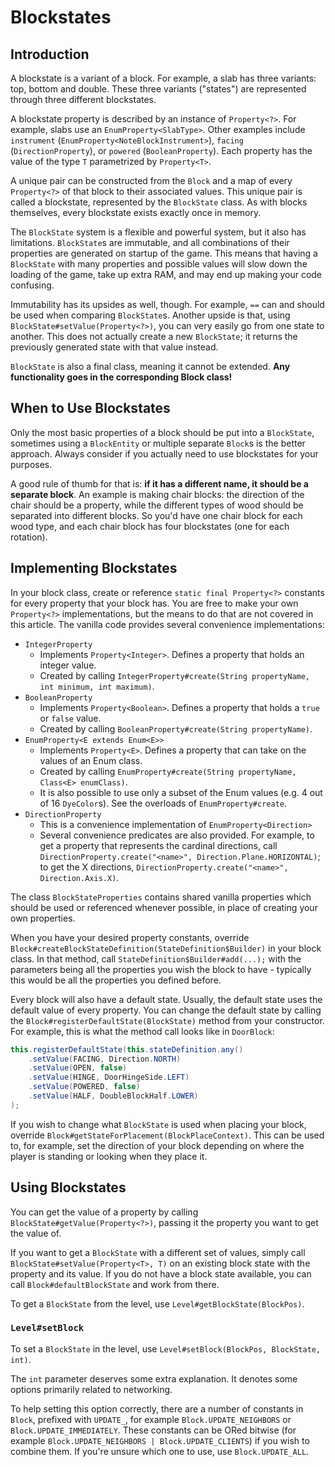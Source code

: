 Blockstates
===========

Introduction
------------

A blockstate is a variant of a block. For example, a slab has three variants: top, bottom and double. These three variants ("states") are represented through three different blockstates.

A blockstate property is described by an instance of `Property<?>`. For example, slabs use an `EnumProperty<SlabType>`. Other examples include `instrument` (`EnumProperty<NoteBlockInstrument>`), `facing` (`DirectionProperty`), or `powered` (`BooleanProperty`). Each property has the value of the type `T` parametrized by `Property<T>`.

A unique pair can be constructed from the `Block` and a map of every `Property<?>` of that block to their associated values. This unique pair is called a blockstate, represented by the `BlockState` class. As with blocks themselves, every blockstate exists exactly once in memory.

The `BlockState` system is a flexible and powerful system, but it also has limitations. `BlockState`s are immutable, and all combinations of their properties are generated on startup of the game. This means that having a `BlockState` with many properties and possible values will slow down the loading of the game, take up extra RAM, and may end up making your code confusing.

Immutability has its upsides as well, though. For example, `==` can and should be used when comparing `BlockState`s. Another upside is that, using `BlockState#setValue(Property<?>)`, you can very easily go from one state to another. This does not actually create a new `BlockState`; it returns the previously generated state with that value instead.

`BlockState` is also a final class, meaning it cannot be extended. **Any functionality goes in the corresponding Block class!**

When to Use Blockstates
-----------------------

Only the most basic properties of a block should be put into a `BlockState`, sometimes using a `BlockEntity` or multiple separate `Block`s is the better approach. Always consider if you actually need to use blockstates for your purposes.

A good rule of thumb for that is: **if it has a different name, it should be a separate block**.  An example is making chair blocks: the direction of the chair should be a property, while the different types of wood should be separated into different blocks. So you'd have one chair block for each wood type, and each chair block has four blockstates (one for each rotation).

Implementing Blockstates
------------------------

In your block class, create or reference `static final Property<?>` constants for every property that your block has. You are free to make your own `Property<?>` implementations, but the means to do that are not covered in this article. The vanilla code provides several convenience implementations:

* `IntegerProperty`
    * Implements `Property<Integer>`. Defines a property that holds an integer value.
    * Created by calling `IntegerProperty#create(String propertyName, int minimum, int maximum)`.
* `BooleanProperty`
    * Implements `Property<Boolean>`. Defines a property that holds a `true` or `false` value.
    * Created by calling `BooleanProperty#create(String propertyName)`.
* `EnumProperty<E extends Enum<E>>`
    * Implements `Property<E>`. Defines a property that can take on the values of an Enum class.
    * Created by calling `EnumProperty#create(String propertyName, Class<E> enumClass)`.
    * It is also possible to use only a subset of the Enum values (e.g. 4 out of 16 `DyeColor`s). See the overloads of `EnumProperty#create`.
* `DirectionProperty`
    * This is a convenience implementation of `EnumProperty<Direction>`
    * Several convenience predicates are also provided. For example, to get a property that represents the cardinal directions, call `DirectionProperty.create("<name>", Direction.Plane.HORIZONTAL)`; to get the X directions, `DirectionProperty.create("<name>", Direction.Axis.X)`.

The class `BlockStateProperties` contains shared vanilla properties which should be used or referenced whenever possible, in place of creating your own properties.

When you have your desired property constants, override `Block#createBlockStateDefinition(StateDefinition$Builder)` in your block class. In that method, call `StateDefinition$Builder#add(...);`  with the parameters being all the properties you wish the block to have - typically this would be all the properties you defined before.

Every block will also have a default state. Usually, the default state uses the default value of every property. You can change the default state by calling the `Block#registerDefaultState(BlockState)` method from your constructor. For example, this is what the method call looks like in `DoorBlock`:

```java
this.registerDefaultState(this.stateDefinition.any()
    .setValue(FACING, Direction.NORTH)
    .setValue(OPEN, false)
    .setValue(HINGE, DoorHingeSide.LEFT)
    .setValue(POWERED, false)
    .setValue(HALF, DoubleBlockHalf.LOWER)
);
```

If you wish to change what `BlockState` is used when placing your block, override `Block#getStateForPlacement(BlockPlaceContext)`. This can be used to, for example, set the direction of your block depending on where the player is standing or looking when they place it.

Using Blockstates
-----------------

You can get the value of a property by calling `BlockState#getValue(Property<?>)`, passing it the property you want to get the value of.

If you want to get a `BlockState` with a different set of values, simply call `BlockState#setValue(Property<T>, T)` on an existing block state with the property and its value. If you do not have a block state available, you can call `Block#defaultBlockState` and work from there.

To get a `BlockState` from the level, use `Level#getBlockState(BlockPos)`.

### `Level#setBlock`

To set a `BlockState` in the level, use `Level#setBlock(BlockPos, BlockState, int)`.

The `int` parameter deserves some extra explanation. It denotes some options primarily related to networking.

To help setting this option correctly, there are a number of constants in `Block`, prefixed with `UPDATE_`, for example `Block.UPDATE_NEIGHBORS` or `Block.UPDATE_IMMEDIATELY`. These constants can be ORed bitwise (for example `Block.UPDATE_NEIGHBORS | Block.UPDATE_CLIENTS`) if you wish to combine them. If you're unsure which one to use, use `Block.UPDATE_ALL`.
